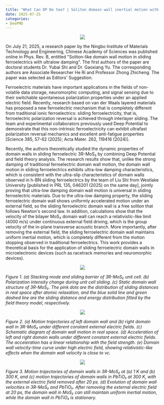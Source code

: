 ```yaml
---
title: "What Can DP Do too? | Soliton domain wall inertial motion with ultra-low damping in sliding ferroelectrics"
date: 2025-07-25
categories:
- DeePMD
---
```


<center>
<img src="https://dp-public.oss-cn-beijing.aliyuncs.com/community/Blog%20Files/DeePMD_25_07_2025/p1.png">
</center>

On July 21, 2025, a research paper by the Ningbo Institute of Materials Technology and Engineering, Chinese Academy of Sciences was published online in Phys. Rev. B, entitled "Soliton-like domain wall motion in sliding ferroelectrics with ultralow damping". The first authors of the paper are doctoral students Dr. Yubai Shi and Dr. Gaoxiang Yu. The corresponding authors are Associate Researcher He Ri and Professor Zhong Zhicheng. The paper was selected as Editors' Suggestion.

<!-- more -->

Ferroelectric materials have important applications in the fields of non-volatile data storage, neuromorphic computing, and signal sensing due to their switchable spontaneous polarization properties under an applied electric field. Recently, research based on van der Waals layered materials has proposed a new ferroelectric mechanism that is completely different from traditional ionic ferroelectrics: sliding ferroelectricity, that is, ferroelectric polarization reversal is achieved through interlayer sliding. The team and experimental collaborators previously used Deep Potential to demonstrate that this non-intrinsic ferroelectricity can exhibit ultrafast polarization reversal mechanics and excellent anti-fatigue properties [Science 385, 57-62 (2025); Acta Mater. 262, 119416 (2024)].

Recently, the authors theoretically studied the dynamic properties of domain walls in sliding ferroelectric 3R-MoS₂ by combining Deep Potential and field theory analysis. The research results show that, unlike the strong damping of traditional ferroelectric domain wall motion, the domain wall motion in sliding ferroelectrics exhibits ultra-low damping characteristics, which is consistent with the ultra-slip characteristics of domain walls observed in h-BN sliding ferroelectrics by the team of Liu Shi from Westlake University [published in PRL 135, 046201 (2025) on the same day], jointly proving that ultra-low damping domain wall motion is universal in sliding ferroelectric materials. Due to the ultra-low damping property, the sliding ferroelectric domain wall shows uniformly accelerated motion under an external field, so the sliding ferroelectric domain wall is a free soliton that follows Newton's second law. In addition, calculations show that the velocity of the bilayer MoS₂ domain wall can reach a relativistic-like limit (4000 m/s) under continuous external field driving, which is the group velocity of the in-plane transverse acoustic branch. More importantly, after removing the external field, the sliding ferroelectric domain wall maintains uniform inertial motion, which is completely different from the motion stopping observed in traditional ferroelectrics. This work provides a theoretical basis for the application of sliding ferroelectric domain walls in microelectronic devices (such as racetrack memories and neuromorphic devices).

<center>
<img src="https://dp-public.oss-cn-beijing.aliyuncs.com/community/Blog%20Files/DeePMD_25_07_2025/p2.png">
</center>

*Figure 1. (a) Stacking mode and sliding barrier of 3R-MoS₂ unit cell. (b) Polarization intensity change during unit cell sliding. (c) Static domain wall structure of 3R-MoS₂. The pink dots are the distribution of sliding distances in real space after atomic relaxation, and the blue solid line and green dashed line are the sliding distance and energy distribution fitted by the field theory model, respectively.*

<center>
<img src="https://dp-public.oss-cn-beijing.aliyuncs.com/community/Blog%20Files/DeePMD_25_07_2025/p3.png">
</center>

*Figure 2. (a) Motion trajectories of left domain wall and (b) right domain wall in 3R-MoS₂ under different constant external electric fields. (c) Schematic diagram of domain wall motion in real space. (d) Acceleration of left and right domain walls under different constant external electric fields. The acceleration has a linear relationship with the field strength. (e) Domain wall velocity-time curve under high electric field, showing relativistic-like effects when the domain wall velocity is close to vc.*

<center>
<img src="https://dp-public.oss-cn-beijing.aliyuncs.com/community/Blog%20Files/DeePMD_25_07_2025/p4.png">
</center>

*Figure 3. Motion trajectories of domain walls in 3R-MoS₂ at (a) 1 K and (b) 300 K, and (c) motion trajectories of domain walls in PbTiO₃ at 300 K, with the external electric field removed after 20 ps. (d) Evolution of domain wall velocities in 3R-MoS₂ and PbTiO₃. After removing the external electric field at 20 ps, the domain wall in MoS₂ can still maintain uniform inertial motion, while the domain wall in PbTiO₃ is stationary.*

